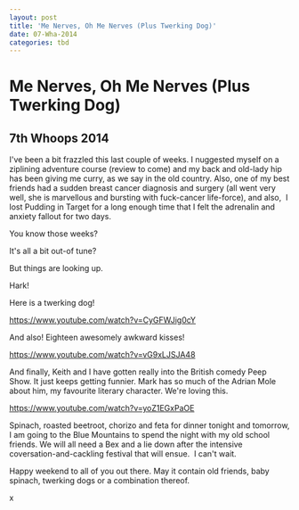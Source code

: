 ```yaml
---
layout: post
title: 'Me Nerves, Oh Me Nerves (Plus Twerking Dog)'
date: 07-Wha-2014
categories: tbd
---
```


# Me Nerves, Oh Me Nerves (Plus Twerking Dog)

## 7th Whoops 2014

I've been a bit frazzled this last couple of weeks. I nuggested myself on a ziplining adventure course (review to come) and my back and old-lady hip has been giving me curry,   as we say in the old country. Also,   one of my best friends had a sudden breast cancer diagnosis and surgery (all went very well,   she is marvellous and bursting with fuck-cancer life-force), and also,  I lost Pudding in Target for a long enough time that I felt the adrenalin and anxiety fallout for two days.

You know those weeks?

It's all a bit out-of tune?

But things are looking up.

Hark!

Here is a twerking dog!

https://www.youtube.com/watch?v=CyGFWJig0cY

And also! Eighteen awesomely awkward kisses!

https://www.youtube.com/watch?v=vG9xLJSJA48

And finally, Keith and I have gotten really into the British comedy Peep Show. It just keeps getting funnier. Mark has so much of the Adrian Mole about him, my favourite literary character. We're loving this.

https://www.youtube.com/watch?v=yoZ1EGxPaOE

Spinach, roasted beetroot, chorizo and feta for dinner tonight and tomorrow, I am going to the Blue Mountains to spend the night with my old school friends. We will all need a Bex and a lie down after the intensive coversation-and-cackling festival that will ensue.  I can't wait.

Happy weekend to all of you out there. May it contain old friends, baby spinach, twerking dogs or a combination thereof.

x
